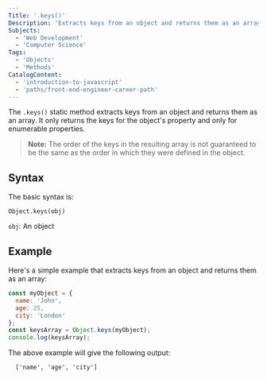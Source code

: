 ```yaml
---
Title: '.keys()'
Description: 'Extracts keys from an object and returns them as an array'
Subjects:
  - 'Web Development'
  - 'Computer Science'  
Tags:
  - 'Objects'
  - 'Methods'  
CatalogContent: 
  - 'introduction-to-javascript'
  - 'paths/front-end-engineer-career-path'
---
```


The `.keys()` static method extracts keys from an object and returns them as an array. It only returns the keys for the object's property and only for enumerable properties.

> **Note:** The order of the keys in the resulting array is not guaranteed to be the same as the order in which they were defined in the object.

## Syntax

The basic syntax is:

```pseudo
Object.keys(obj)
```

`obj`: An object

## Example

Here's a simple example that extracts keys from an object and returns them as an array:

```js
const myObject = {
  name: 'John',
  age: 25,
  city: 'London'
};
const keysArray = Object.keys(myObject);
console.log(keysArray);
```

The above example will give the following output:

```shell
  ['name', 'age', 'city']
```
